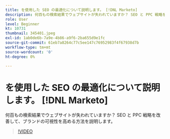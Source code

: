 ```yaml
---
title: を使用した SEO の最適化について説明します。 [!DNL Marketo]
description: 何百もの検索結果でウェブサイトが失われていますか？ SEO と PPC 戦略を改善して、ブランドの可視性を高める方法を説明します。
role: User
level: Beginner
kt: 10731
thumbnail: 345401.jpeg
exl-id: 1ab0de6b-7a9e-4b86-a9f6-2ba655d9e1fc
source-git-commit: 61eb7a8264c77c5ee147c76952983f4f67938d7b
workflow-type: tm+mt
source-wordcount: '0'
ht-degree: 0%

---
```


# を使用した SEO の最適化について説明します。 [!DNL Marketo]

何百もの検索結果でウェブサイトが失われていますか？ SEO と PPC 戦略を改善して、ブランドの可視性を高める方法を説明します。

>[!VIDEO](https://video.tv.adobe.com/v/345401/?quality=12&learn=on)
